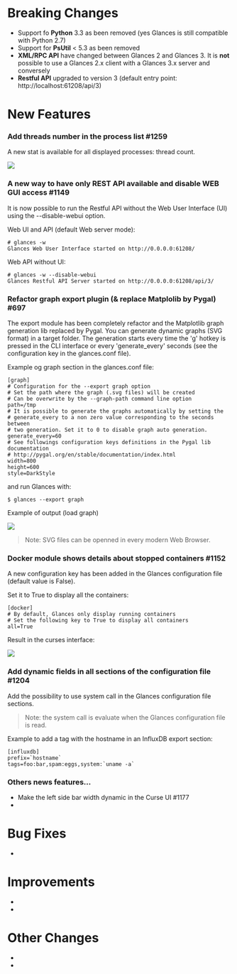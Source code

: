 # Breaking Changes
- Support fo **Python** 3.3 as been removed (yes Glances is still compatible with Python 2.7)
- Support for **PsUtil** < 5.3 as been removed
- **XML/RPC API** have changed between Glances 2 and Glances 3. It is **not** possible to use a Glances 2.x client with a Glances 3.x server and conversely
- **Restful API** upgraded to version 3 (default entry point: http://localhost:61208/api/3)

# New Features

### Add threads number in the process list #1259

A new stat is available for all displayed processes: thread count.

![](https://user-images.githubusercontent.com/776747/39767429-09a653e2-52e7-11e8-89c3-dff819bf14c6.png)

### A new way to have only REST API available and disable WEB GUI access #1149

It is now possible to run the Restful API without the Web User Interface (UI) using the --disable-webui option.

Web UI and API (default Web server mode):

```
# glances -w
Glances Web User Interface started on http://0.0.0.0:61208/
```

Web API without UI:

```
# glances -w --disable-webui
Glances Restful API Server started on http://0.0.0.0:61208/api/3/
```

### Refactor graph export plugin (& replace Matplolib by Pygal) #697

The export module has been completely refactor and the Matplotlib graph generation lib replaced by Pygal. You can generate dynamic graphs (SVG format) in a target folder. The generation starts every time the 'g' hotkey is pressed in the CLI interface or every 'generate_every' seconds (see the configuration key in the glances.conf file).

Example og graph section in the glances.conf file:

```
[graph]
# Configuration for the --export graph option
# Set the path where the graph (.svg files) will be created
# Can be overwrite by the --graph-path command line option
path=/tmp
# It is possible to generate the graphs automatically by setting the
# generate_every to a non zero value corresponding to the seconds between
# two generation. Set it to 0 to disable graph auto generation.
generate_every=60
# See followings configuration keys definitions in the Pygal lib documentation
# http://pygal.org/en/stable/documentation/index.html
width=800
height=600
style=DarkStyle
```

and run Glances with:

```
$ glances --export graph
```

Example of output (load graph)

![](https://raw.githubusercontent.com/nicolargo/glances/develop/docs/_static/graph-load.svg?sanitize=true) 

> Note: SVG files can be openned in every modern Web Browser.

### Docker module shows details about stopped containers #1152

A new configuration key has been added in the Glances configuration file (default value is False). 

Set it to True to display all the containers:

```
[docker]
# By default, Glances only display running containers
# Set the following key to True to display all containers
all=True
```

Result in the curses interface:

![](https://user-images.githubusercontent.com/776747/31486860-1c60ba06-af39-11e7-9246-6bad47946bba.png)

### Add dynamic fields in all sections of the configuration file #1204

Add the possibility to use system call in the Glances configuration file sections. 

> Note: the system call is evaluate when the Glances configuration file is read.

Example to add a tag with the hostname in an InfluxDB export section:

```
[influxdb]
prefix=`hostname`
tags=foo:bar,spam:eggs,system:`uname -a`
```


### Others news features...
- Make the left side bar width dynamic in the Curse UI #1177
-

# Bug Fixes
-

# Improvements
-
-

# Other Changes
-
-
